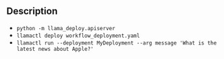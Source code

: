 ## Description

- `python -m llama_deploy.apiserver`
- `llamactl deploy workflow_deployment.yaml`
- `llamactl run --deployment MyDeployment --arg message 'What is the latest news about Apple?'`
